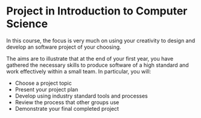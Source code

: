 # Project in Introduction to Computer Science

In this course, the focus is very much on using your creativity to design and develop an software project of your choosing.

The aims are to illustrate that at the end of your first year, you have gathered the necessary skills to produce software of a high standard and work effectively within a small team. In particular, you will:

* Choose a project topic
* Present your project plan
* Develop using industry standard tools and processes
* Review the process that other groups use
* Demonstrate your final completed project
